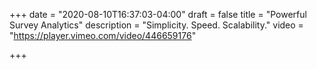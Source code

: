 +++
date = "2020-08-10T16:37:03-04:00"
draft = false
title = "Powerful Survey Analytics"
description = "Simplicity. Speed. Scalability."
video = "https://player.vimeo.com/video/446659176"

+++
